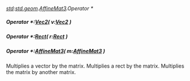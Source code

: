 _[std](../../modules/std/std-module.md):[std.geom](../../modules/std/std-geom.md).[AffineMat3<T>](../../modules/std/std-geom-affinemat3.md).Operator *_
##### Operator *:[Vec2](../../modules/std/std-geom-vec2.md)<T>( v:[Vec2](../../modules/std/std-geom-vec2.md)<T> )
##### Operator *:[Rect](../../modules/std/std-geom-rect.md)<T>( r:[Rect](../../modules/std/std-geom-rect.md)<T> )
##### Operator *:[AffineMat3](../../modules/std/std-geom-affinemat3.md)<T>( m:[AffineMat3](../../modules/std/std-geom-affinemat3.md)<T> )
Multiplies a vector by the matrix.
Multiplies a rect by the matrix.
Multiplies the matrix by another matrix.
